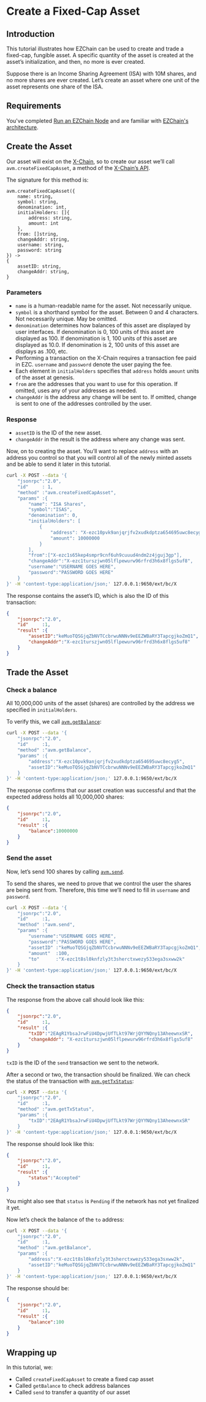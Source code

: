 # Create a Fixed-Cap Asset

## Introduction

This tutorial illustrates how EZChain can be used to create and trade a fixed-cap, fungible asset. A specific quantity of the asset is created at the asset’s initialization, and then, no more is ever created.

Suppose there is an Income Sharing Agreement (ISA) with 10M shares, and no more shares are ever created. Let’s create an asset where one unit of the asset represents one share of the ISA.

## Requirements

You've completed [Run an EZChain Node](../nodes-and-staking/run-ezchain-node.md) and are familiar with [EZChain's architecture](../../../learn/platform-overview/README.md).

## Create the Asset

Our asset will exist on the [X-Chain](../../../learn/platform-overview/README.md#exchange-chain-x-chain), so to create our asset we’ll call `avm.createFixedCapAsset`, a method of the [X-Chain’s API](../../ezcgo-apis/x-chain.mdx).

The signature for this method is:

```
avm.createFixedCapAsset({
    name: string,
    symbol: string,
    denomination: int,  
    initialHolders: []{
        address: string,
        amount: int
    },
    from: []string,
    changeAddr: string,
    username: string,  
    password: string
}) ->
{
    assetID: string,
    changeAddr: string,
}
```

### Parameters

* `name` is a human-readable name for the asset. Not necessarily unique.
* `symbol` is a shorthand symbol for the asset. Between 0 and 4 characters. Not necessarily unique. May be omitted.
* `denomination` determines how balances of this asset are displayed by user interfaces. If denomination is 0, 100 units of this asset are displayed as 100. If denomination is 1, 100 units of this asset are displayed as 10.0. If denomination is 2, 100 units of this asset are displays as .100, etc.
* Performing a transaction on the X-Chain requires a transaction fee paid in EZC. `username` and `password` denote the user paying the fee.
* Each element in `initialHolders` specifies that `address` holds `amount` units of the asset at genesis.
* `from` are the addresses that you want to use for this operation. If omitted, uses any of your addresses as needed.
* `changeAddr` is the address any change will be sent to. If omitted, change is sent to one of the addresses controlled by the user.

### Response

* `assetID` is the ID of the new asset.
* `changeAddr` in the result is the address where any change was sent.

Now, on to creating the asset. You’ll want to replace `address` with an address you control so that you will control all of the newly minted assets and be able to send it later in this tutorial.

```sh
curl -X POST --data '{
    "jsonrpc":"2.0",
    "id"     : 1,
    "method" :"avm.createFixedCapAsset",
    "params" :{
        "name": "ISA Shares",
        "symbol":"ISAS",
        "denomination": 0,
        "initialHolders": [
            {
                "address": "X-ezc10pvk9anjqrjfv2xudkdptza654695uwc8ecyg5",
                "amount": 10000000
            }
        ],
        "from":["X-ezc1s65kep4smpr9cnf6uh9cuuud4ndm2z4jguj3gp"],
        "changeAddr":"X-ezc1turszjwn05lflpewurw96rfrd3h6x8flgs5uf8",
        "username":"USERNAME GOES HERE",
        "password":"PASSWORD GOES HERE"
    }
}' -H 'content-type:application/json;' 127.0.0.1:9650/ext/bc/X
```

The response contains the asset’s ID, which is also the ID of this transaction:

```json
{
    "jsonrpc":"2.0",
    "id"     :1,
    "result" :{
        "assetID":"keMuoTQSGjqZbNVTCcbrwuNNNv9eEEZWBaRY3TapcgjkoZmQ1",
        "changeAddr":"X-ezc1turszjwn05lflpewurw96rfrd3h6x8flgs5uf8"
    }
}
```

## Trade the Asset

### Check a balance

All 10,000,000 units of the asset (shares) are controlled by the address we specified in `initialHolders`.

To verify this, we call [`avm.getBalance`](../../ezcgo-apis/x-chain.mdx#avmgetbalance):

```sh
curl -X POST --data '{
    "jsonrpc":"2.0",
    "id"     :1,
    "method" :"avm.getBalance",
    "params" :{
        "address":"X-ezc10pvk9anjqrjfv2xudkdptza654695uwc8ecyg5",
        "assetID":"keMuoTQSGjqZbNVTCcbrwuNNNv9eEEZWBaRY3TapcgjkoZmQ1"
    }
}' -H 'content-type:application/json;' 127.0.0.1:9650/ext/bc/X
```

The response confirms that our asset creation was successful and that the expected address holds all 10,000,000 shares:

```json
{
    "jsonrpc":"2.0",
    "id"     :1,
    "result" :{
        "balance":10000000
    }
}
```

### Send the asset

Now, let’s send 100 shares by calling [`avm.send`](../../ezcgo-apis/x-chain.mdx#avmsend).

To send the shares, we need to prove that we control the user the shares are being sent from. Therefore, this time we’ll need to fill in `username` and `password`.

```sh
curl -X POST --data '{
    "jsonrpc":"2.0",
    "id"     :1,
    "method" :"avm.send",
    "params" :{
        "username":"USERNAME GOES HERE",
        "password":"PASSWORD GOES HERE",
        "assetID" :"keMuoTQSGjqZbNVTCcbrwuNNNv9eEEZWBaRY3TapcgjkoZmQ1",
        "amount"  :100,
        "to"      :"X-ezc1t8sl0knfzly3t3sherctxwezy533ega3sxww2k"
    }
}' -H 'content-type:application/json;' 127.0.0.1:9650/ext/bc/X
```

### Check the transaction status

The response from the above call should look like this:

```json
{
    "jsonrpc":"2.0",
    "id"     :1,
    "result" :{
        "txID":"2EAgR1YbsaJrwFiU4DpwjUfTLkt97WrjQYYNQny13AheewnxSR",
        "changeAddr": "X-ezc1turszjwn05lflpewurw96rfrd3h6x8flgs5uf8"
    }
}
```

`txID` is the ID of the `send` transaction we sent to the network.

After a second or two, the transaction should be finalized. We can check the status of the transaction with [`avm.getTxStatus`](../../ezcgo-apis/x-chain.mdx#avmgettxstatus):

```sh
curl -X POST --data '{
    "jsonrpc":"2.0",
    "id"     :1,
    "method" :"avm.getTxStatus",
    "params" :{
        "txID":"2EAgR1YbsaJrwFiU4DpwjUfTLkt97WrjQYYNQny13AheewnxSR"
    }
}' -H 'content-type:application/json;' 127.0.0.1:9650/ext/bc/X
```

The response should look like this:

```json
{
    "jsonrpc":"2.0",
    "id"     :1,
    "result" :{
        "status":"Accepted"
    }
}
```

You might also see that `status` is `Pending` if the network has not yet finalized it yet.

Now let’s check the balance of the `to` address:

```sh
curl -X POST --data '{
    "jsonrpc":"2.0",
    "id"     :1,
    "method" :"avm.getBalance",
    "params" :{
        "address":"X-ezc1t8sl0knfzly3t3sherctxwezy533ega3sxww2k",
        "assetID":"keMuoTQSGjqZbNVTCcbrwuNNNv9eEEZWBaRY3TapcgjkoZmQ1"
    }
}' -H 'content-type:application/json;' 127.0.0.1:9650/ext/bc/X
```

The response should be:

```json
{
    "jsonrpc":"2.0",
    "id"     :1,
    "result" :{
        "balance":100
    }
}
```

## Wrapping up

In this tutorial, we:

* Called `createFixedCapAsset` to create a fixed cap asset
* Called `getBalance` to check address balances
* Called `send` to transfer a quantity of our asset

